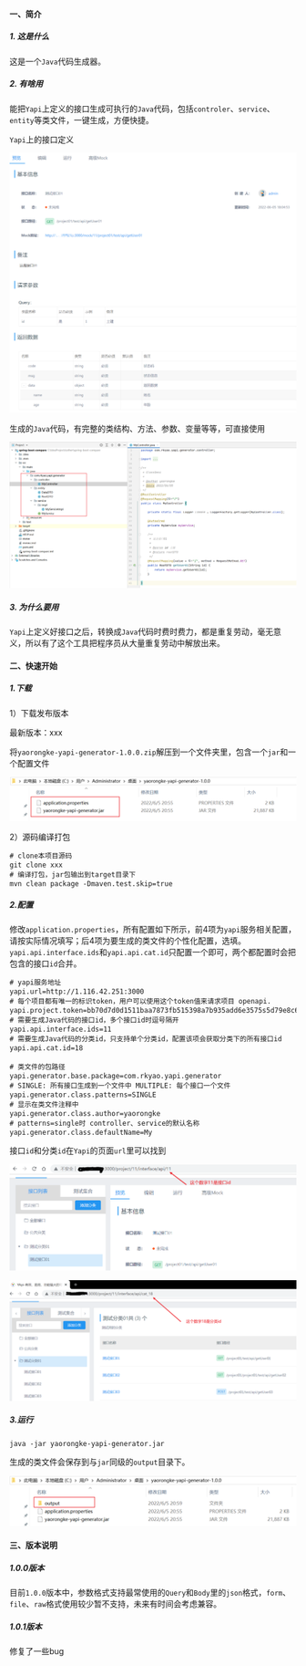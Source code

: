 #### 一、简介

##### 1. 这是什么

这是一个`Java`代码生成器。

##### 2. 有啥用

能把`Yapi`上定义的接口生成可执行的`Java`代码，包括`controler`、`service`、`entity`等类文件，一键生成，方便快捷。

`Yapi`上的接口定义

![image-20220605205110285](README.assets/image-20220605205110285.png)

生成的`Java`代码，有完整的类结构、方法、参数、变量等等，可直接使用

![image-20220605205000764](README.assets/image-20220605205000764.png)

##### 3. 为什么要用

`Yapi`上定义好接口之后，转换成`Java`代码时费时费力，都是重复劳动，毫无意义，所以有了这个工具把程序员从大量重复劳动中解放出来。

#### 二、快速开始

##### 1.下载

1）下载发布版本

最新版本：xxx

将`yaorongke-yapi-generator-1.0.0.zip`解压到一个文件夹里，包含一个`jar`和一个配置文件

![image-20220605205711316](README.assets/image-20220605205711316.png)

2）源码编译打包

```shell
# clone本项目源码
git clone xxx
# 编译打包，jar包输出到target目录下
mvn clean package -Dmaven.test.skip=true
```

##### 2.配置

修改`application.properties`，所有配置如下所示，前4项为`yapi`服务相关配置，请按实际情况填写；后4项为要生成的类文件的个性化配置，选填。`yapi.api.interface.ids`和`yapi.api.cat.id`只配置一个即可，两个都配置时会把包含的接口`id`合并。

```properties
# yapi服务地址
yapi.url=http://1.116.42.251:3000
# 每个项目都有唯一的标识token，用户可以使用这个token值来请求项目 openapi.
yapi.project.token=bb70d7d0d1511baa7873fb515398a7b935add6e3575s5d79e8c62805afb3b91f
# 需要生成Java代码的接口id，多个接口id时逗号隔开
yapi.api.interface.ids=11
# 需要生成Java代码的分类id，只支持单个分类id，配置该项会获取分类下的所有接口id
yapi.api.cat.id=18

# 类文件的包路径
yapi.generator.base.package=com.rkyao.yapi.generator
# SINGLE: 所有接口生成到一个文件中 MULTIPLE: 每个接口一个文件
yapi.generator.class.patterns=SINGLE
# 显示在类文件注释中
yapi.generator.class.author=yaorongke
# patterns=single时 controller、service的默认名称
yapi.generator.class.defaultName=My
```

接口`id`和分类`id`在`Yapi`的页面`url`里可以找到

![image-20220605212221367](README.assets/image-20220605212221367.png)

![image-20220605212250509](README.assets/image-20220605212250509.png)

##### 3.运行

```shell
java -jar yaorongke-yapi-generator.jar
```

生成的类文件会保存到与`jar`同级的`output`目录下。

![image-20220605205925111](README.assets/image-20220605205925111.png)

#### 三、版本说明

##### 1.0.0版本

目前`1.0.0`版本中，参数格式支持最常使用的`Query`和`Body`里的`json`格式，`form`、`file`、`raw`格式使用较少暂不支持，未来有时间会考虑兼容。

##### 1.0.1版本

修复了一些bug